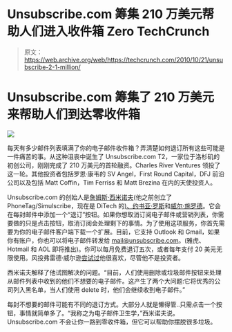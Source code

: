 # Unsubscribe.com 筹集 210 万美元帮助人们进入收件箱 Zero TechCrunch

> 原文：<https://web.archive.org/web/https://techcrunch.com/2010/10/21/unsubscribe-2-1-million/>

# Unsubscribe.com 筹集了 210 万美元来帮助人们到达零收件箱

![](img/0fadb75003363f6e82c7c5b940f961bb.png)

每天有多少邮件列表填满了你的电子邮件收件箱？弄清楚如何退订所有这些可能是一件痛苦的事。从这种沮丧中诞生了 Unsubscribe.com T2，一家位于洛杉矶的初创公司，刚刚完成了 210 万美元的首轮融资。Charles River Ventures 领投了这一轮。其他投资者包括罗恩·康韦的 SV Angel，First Round Capital，DFJ 前沿公司以及包括 Matt Coffin，Tim Ferriss 和 Matt Brezina 在内的天使投资人。

Unsubscribe.com 的创始人是[詹姆斯·西米诺夫](https://web.archive.org/web/20221006074621/http://www.crunchbase.com/person/james-siminoff)(他之前创立了 PhoneTag/Simulscribe，现在是 DiTech 的[)、](https://web.archive.org/web/20221006074621/https://beta.techcrunch.com/2009/09/11/simulscribe-signs-exclusive-17-million-partnership-agreement-with-ditech-networks/)[约书亚·罗斯](https://web.archive.org/web/20221006074621/http://www.crunchbase.com/person/joshua-roth)和[威尔·施罗德](https://web.archive.org/web/20221006074621/http://www.crunchbase.com/person/wil-schroter-2)。它会在每封邮件中添加一个“退订”按钮。如果你想取消订阅电子邮件或营销列表，你需要做的只是点击按钮，取消订阅会处理剩下的事情。为了使用这项服务，你首先需要为你的电子邮件客户端下载一个扩展。目前，它支持 Outlook 和 Gmail，如果你有账户，你也可以将电子邮件转发给 mail@unsubscribe.com。(雅虎、Hotmail 和 AOL 即将推出)。你可以每月免费退订五次，或者每年支付 20 美元无限使用。风投弗雷德·威尔逊[尝试过](https://web.archive.org/web/20221006074621/http://www.avc.com/a_vc/2010/09/inbox-zero.html)他很喜欢，尽管他不是投资者。

西米诺夫解释了他试图解决的问题。“目前，人们使用删除或垃圾邮件按钮来处理从邮件列表中收到的他们不想要的电子邮件。这产生了两个大问题:它将优秀的公司列入黑名单，当人们使用 delete 时，他们会继续收到电子邮件。”

每封不想要的邮件可能有不同的退订方式。大部分人就是懒得管..只需点击一个按钮，事情就简单多了。“我称之为电子邮件卫生学，”西米诺夫说。Unsubscribe.com 不会让你一路到零收件箱，但它可以帮助你摆脱很多垃圾。